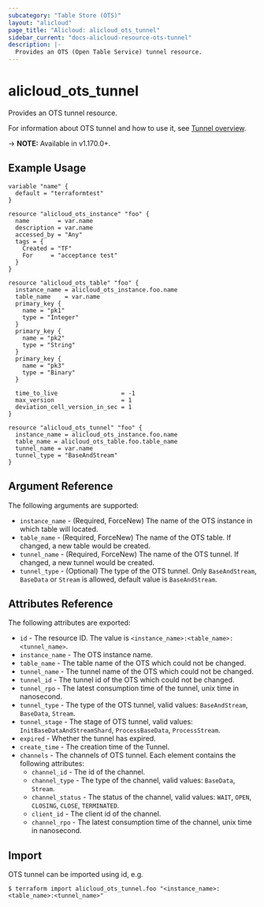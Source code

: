 ```yaml
---
subcategory: "Table Store (OTS)"
layout: "alicloud"
page_title: "Alicloud: alicloud_ots_tunnel"
sidebar_current: "docs-alicloud-resource-ots-tunnel"
description: |-
  Provides an OTS (Open Table Service) tunnel resource.
---
```


# alicloud\_ots\_tunnel

Provides an OTS tunnel resource.

For information about OTS tunnel and how to use it, see [Tunnel overview](https://www.alibabacloud.com/help/en/tablestore/latest/tunnel-service-overview).

-> **NOTE:** Available in v1.170.0+.

## Example Usage

```
variable "name" {
  default = "terraformtest"
}

resource "alicloud_ots_instance" "foo" {
  name        = var.name
  description = var.name
  accessed_by = "Any"
  tags = {
    Created = "TF"
    For     = "acceptance test"
  }
}

resource "alicloud_ots_table" "foo" {
  instance_name = alicloud_ots_instance.foo.name
  table_name    = var.name
  primary_key {
    name = "pk1"
    type = "Integer"
  }
  primary_key {
    name = "pk2"
    type = "String"
  }
  primary_key {
    name = "pk3"
    type = "Binary"
  }

  time_to_live                  = -1
  max_version                   = 1
  deviation_cell_version_in_sec = 1
}

resource "alicloud_ots_tunnel" "foo" {
  instance_name = alicloud_ots_instance.foo.name
  table_name = alicloud_ots_table.foo.table_name
  tunnel_name = var.name
  tunnel_type = "BaseAndStream"
}
```

## Argument Reference

The following arguments are supported:
* `instance_name` - (Required, ForceNew) The name of the OTS instance in which table will located.
* `table_name` - (Required, ForceNew) The name of the OTS table. If changed, a new table would be created.
* `tunnel_name` - (Required, ForceNew) The name of the OTS tunnel. If changed, a new tunnel would be created. 
* `tunnel_type` - (Optional) The type of the OTS tunnel. Only `BaseAndStream`, `BaseData` or `Stream` is allowed, default value is `BaseAndStream`.

## Attributes Reference

The following attributes are exported:

* `id` - The resource ID. The value is `<instance_name>:<table_name>:<tunnel_name>`.
* `instance_name` - The OTS instance name.
* `table_name` - The table name of the OTS which could not be changed.
* `tunnel_name` - The tunnel name of the OTS which could not be changed.
* `tunnel_id` - The tunnel id of the OTS which could not be changed.
* `tunnel_rpo` - The latest consumption time of the tunnel, unix time in nanosecond.
* `tunnel_type` - The type of the OTS tunnel, valid values: `BaseAndStream`, `BaseData`, `Stream`.
* `tunnel_stage` -  The stage of OTS tunnel, valid values: `InitBaseDataAndStreamShard`, `ProcessBaseData`, `ProcessStream`.
* `expired` - Whether the tunnel has expired.
* `create_time` - The creation time of the Tunnel.
* `channels` - The channels of OTS tunnel. Each element contains the following attributes:
  * `channel_id` - The id of the channel.
  * `channel_type` - The type of the channel, valid values: `BaseData`, `Stream`.
  * `channel_status` - The status of the channel, valid values: `WAIT`, `OPEN`, `CLOSING`, `CLOSE`, `TERMINATED`.
  * `client_id` - The client id of the channel.
  * `channel_rpo` - The latest consumption time of the channel, unix time in nanosecond.

## Import

OTS tunnel can be imported using id, e.g.

```
$ terraform import alicloud_ots_tunnel.foo "<instance_name>:<table_name>:<tunnel_name>"
```
